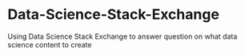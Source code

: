 # Data-Science-Stack-Exchange
Using Data Science Stack Exchange to answer question on what data science content to create
